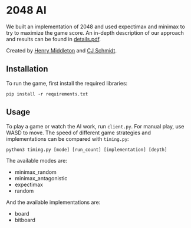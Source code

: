 # 2048 AI

We built an implementation of 2048 and used expectimax and minimax to try to maximize the game score. An in-depth description of our approach and results can be found in [details.pdf](https://github.com/henrynine/2048/blob/main/details.pdf).

Created by [Henry Middleton](github.com/henrynine) and [CJ Schmidt](github.com/conzwrath).


## Installation

To run the game, first install the required libraries:

`pip install -r requirements.txt`

## Usage

To play a game or watch the AI work, run `client.py`. For manual play, use WASD to move.
The speed of different game strategies and implementations can be compared with `timing.py`:

`python3 timing.py [mode] [run_count] [implementation] [depth]`

The available modes are:

* minimax_random
* minimax_antagonistic
* expectimax
* random

And the available implementations are:

* board
* bitboard
